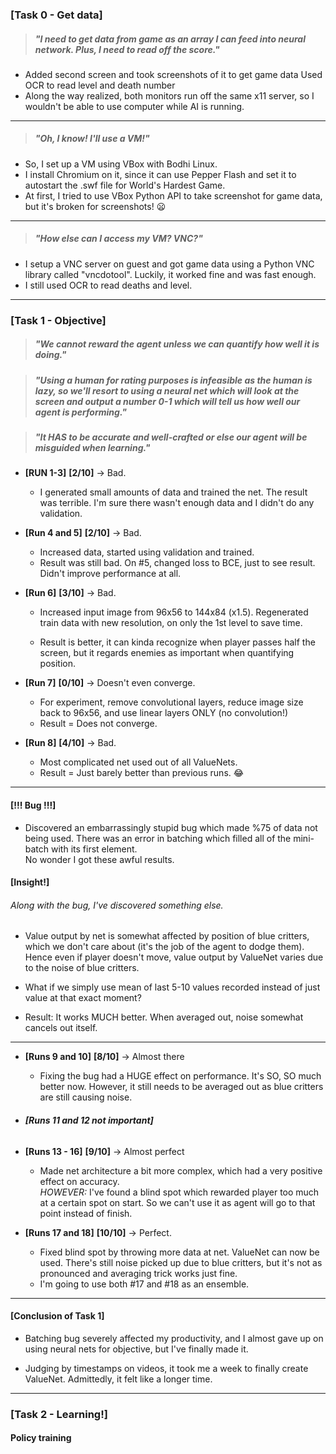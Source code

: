 ### [Task 0 - Get data]

> ##### "I need to get data from game as an array I can feed into neural network. Plus, I need to read off the score."

* Added second screen and took screenshots of it to get game data
Used OCR to read level and death number
* Along the way realized, both monitors run off the same x11 server, so I wouldn't be able to use computer while AI is running.
---
> ##### "Oh, I know! I'll use a VM!"

* So, I set up a VM using VBox with Bodhi Linux.  
* I install Chromium on it, since it can use Pepper Flash and set it to autostart the .swf file for World's Hardest Game.  
* At first, I tried to use VBox Python API to take screenshot for game data, but it's broken for screenshots! :frowning:

---
> ##### "How else can I access my VM? VNC?"

* I setup a VNC server on guest and got game data using a Python VNC library called "vncdotool". Luckily, it worked fine and was fast enough.
* I still used OCR to read deaths and level.
---

### [Task 1 - Objective]

> ##### "We cannot reward the agent unless we can quantify how well it is doing."

> ##### "Using a human for rating purposes is infeasible as the human is lazy, so we'll resort to using a neural net which will look at the screen and output a number 0-1 which will tell us how well our agent is performing."

> ##### "It HAS to be accurate and well-crafted or else our agent will be misguided when learning."


* __[RUN 1-3]__ **[2/10]**  -> Bad.
    * I generated small amounts of data and trained the net. The result was terrible. I'm sure there wasn't enough data and I didn't do any validation.

* __[Run 4 and 5]__ **[2/10]** -> Bad.
    * Increased data, started using validation and trained.  
    * Result was still bad. On #5, changed loss to BCE, just to see result. Didn't improve performance at all.


* __[Run 6]__ **[3/10]** -> Bad.
    * Increased input image from 96x56 to 144x84 (x1.5). Regenerated train data with new resolution, on only the 1st level to save time.

    * Result is better, it can kinda recognize when player passes half the screen, but it regards enemies as important when quantifying position.

* __[Run 7]__ **[0/10]** -> Doesn't even converge.
    * For experiment, remove convolutional layers, reduce image size back to 96x56, and use linear layers ONLY (no convolution!)
    * Result = Does not converge.

* __[Run 8]__ **[4/10]** -> Bad.
    * Most complicated net used out of all ValueNets.
    * Result = Just barely better than previous runs. :joy:
---
#### [!!! Bug !!!]
* Discovered an embarrassingly stupid bug which made %75 of data not being used. There was an error in batching which filled all of the mini-batch with its first element.  
No wonder I got these awful results.



#### [Insight!]
###### Along with the bug, I've discovered something else.

* Value output by net is somewhat affected by position of blue critters, which we don't care about (it's the job of the agent to dodge them). Hence even if player doesn't move, value output by ValueNet varies due to the noise of blue critters.

* What if we simply use mean of last 5-10 values recorded instead of just value at that exact moment?
* Result: It works MUCH better. When averaged out, noise somewhat cancels out itself.
---
* __[Runs 9 and 10]__ **[8/10]** -> Almost there
    * Fixing the bug had a HUGE effect on performance. It's SO, SO much better now.
       However, it still needs to be averaged out as blue critters are still causing noise.

* ###### __[Runs 11 and 12 not important]__

* __[Runs 13 - 16]__ **[9/10]** -> Almost perfect
    * Made net architecture a bit more complex, which had a very positive effect on accuracy.  
    *HOWEVER:* I've found a blind spot which rewarded player too much at a certain spot on start. So we can't use it as agent will go to that point instead of finish.

* __[Runs 17 and 18]__ **[10/10]** -> Perfect.
    * Fixed blind spot by throwing more data at net. ValueNet can now be used.
        There's still noise picked up due to blue critters, but it's not as pronounced and
        averaging trick works just fine.
    * I'm going to use both #17 and #18 as an ensemble.

---
#### [Conclusion of Task 1]
* Batching bug severely affected my productivity, and I almost gave up on using neural nets for objective, but I've finally made it.

* Judging by timestamps on videos, it took me a week to finally create ValueNet. Admittedly, it felt like a longer time.

---
### [Task 2 - Learning!]

#### Policy training

